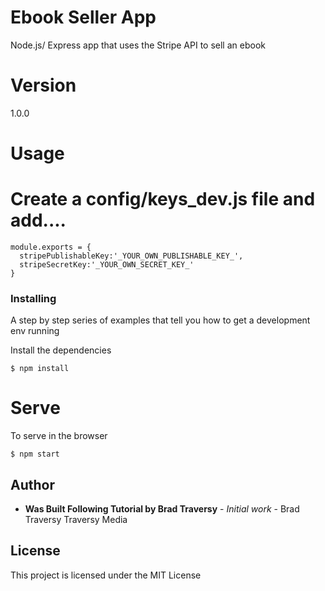 # Ebook Seller App

Node.js/ Express app that uses the Stripe API to sell an ebook

# Version

1.0.0

# Usage

# Create a config/keys_dev.js file and add....

```
module.exports = {
  stripePublishableKey:'_YOUR_OWN_PUBLISHABLE_KEY_',
  stripeSecretKey:'_YOUR_OWN_SECRET_KEY_'
}
```


### Installing

A step by step series of examples that tell you how to get a development env running

Install the dependencies

```
$ npm install
```

# Serve
To serve in the browser

```
$ npm start
```

## Author

* **Was Built Following Tutorial by Brad Traversy** - *Initial work* - Brad Traversy Traversy Media

## License

This project is licensed under the MIT License

